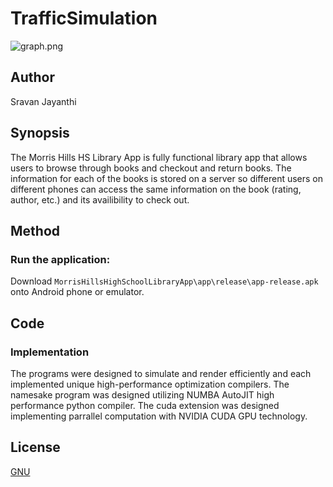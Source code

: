 # TrafficSimulation

![graph.png](https://github.com/SVJayanthi/TrafficSimulation/blob/master/output/NagelSchreckenberTraffic3.png)

## Author
Sravan Jayanthi

## Synopsis
The Morris Hills HS Library App is fully functional library app that allows users to browse through books and checkout and return books. The information for each of the books is stored on a server so different users on different phones can access the same information on the book (rating, author, etc.) and its availibility to check out. 

## Method

### Run the application:
Download `MorrisHillsHighSchoolLibraryApp\app\release\app-release.apk` 
onto Android phone or emulator.
## Code

### Implementation

The programs were designed to simulate and render efficiently and each implemented unique high-performance optimization compilers. The namesake program was designed utilizing NUMBA AutoJIT high performance python compiler. The cuda extension was designed implementing parrallel computation with NVIDIA CUDA GPU technology. 

## License
[GNU](LICENSE)
